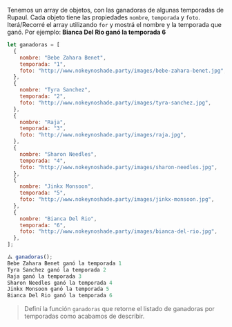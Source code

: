 Tenemos un array de objetos, con las ganadoras de algunas temporadas de Rupaul. Cada objeto tiene las propiedades `nombre`, `temporada` y `foto`.
Iterá/Recorré el array utilizando `for` y mostrá el nombre y la temporada que ganó. Por ejemplo: **Bianca Del Rio ganó la temporada 6**

```js
let ganadoras = [
  {
    nombre: "Bebe Zahara Benet",
    temporada: "1",
    foto: "http://www.nokeynoshade.party/images/bebe-zahara-benet.jpg",
  },
  {
    nombre: "Tyra Sanchez",
    temporada: "2",
    foto: "http://www.nokeynoshade.party/images/tyra-sanchez.jpg",
  },
  {
    nombre: "Raja",
    temporada: "3",
    foto: "http://www.nokeynoshade.party/images/raja.jpg",
  },
  {
    nombre: "Sharon Needles",
    temporada: "4",
    foto: "http://www.nokeynoshade.party/images/sharon-needles.jpg",
  },
  {
    nombre: "Jinkx Monsoon",
    temporada: "5",
    foto: "http://www.nokeynoshade.party/images/jinkx-monsoon.jpg",
  },
  {
    nombre: "Bianca Del Rio",
    temporada: "6",
    foto: "http://www.nokeynoshade.party/images/bianca-del-rio.jpg",
  },
];

ム ganadoras();
Bebe Zahara Benet ganó la temporada 1
Tyra Sanchez ganó la temporada 2
Raja ganó la temporada 3
Sharon Needles ganó la temporada 4
Jinkx Monsoon ganó la temporada 5
Bianca Del Rio ganó la temporada 6
```

> Definí la función `ganadoras` que retorne el listado de ganadoras por temporadas como acabamos de describir.